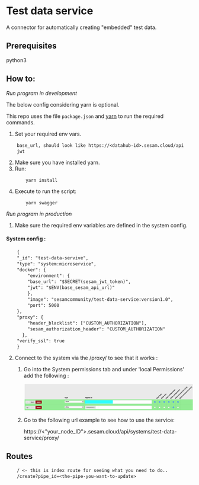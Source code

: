 # Test data service 
A connector for automatically creating "embedded" test data.

## Prerequisites
python3

## How to:

*Run program in development*

The below config considering yarn is optional.

This repo uses the file ```package.json``` and [yarn](https://yarnpkg.com/lang/en/) to run the required commands.

1. Set your required env vars.
```
    base_url, should look like https://<datahub-id>.sesam.cloud/api
    jwt
```
2. Make sure you have installed yarn.
3. Run:
    ```
        yarn install
    ```
4. Execute to run the script:
    ```
        yarn swagger
    ```

*Run program in production*

1. Make sure the required env variables are defined in the system config.

#### System config :

```
    {
    "_id": "test-data-servive",
    "type": "system:microservice",
    "docker": {
        "environment": {
        "base_url": "$SECRET(sesam_jwt_token)",
        "jwt": "$ENV(base_sesam_api_url)"
        },
        "image": "sesamcommunity/test-data-service:version1.0",
        "port": 5000
    },
    "proxy": {
        "header_blacklist": ["CUSTOM_AUTHORIZATION"],
        "sesam_authorization_header": "CUSTOM_AUTHORIZATION"
      },
    "verify_ssl": true
    }
```

2. Connect to the system via the /proxy/ to see that it works :

    1. Go into the System permissions tab and under 'local Permissions' add the following :

        ![Permissions](Permissions.png)

    2. Go to the following url example to see how to use the service:

        https://<"your_node_ID">.sesam.cloud/api/systems/test-data-service/proxy/

## Routes

```
    / <- this is index route for seeing what you need to do..
    /create?pipe_id=<the-pipe-you-want-to-update>
```